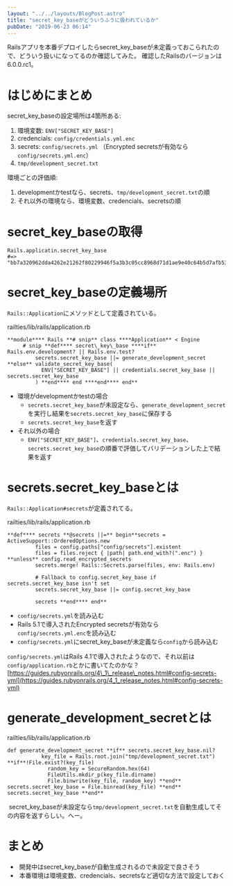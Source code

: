 ```yaml
---
layout: "../../layouts/BlogPost.astro"
title: "secret_key_baseがどういうふうに扱われているか"
pubDate: "2019-06-23 06:14"
---
```

Railsアプリを本番デプロイしたらsecret\_key\_baseが未定義っておこられたので、どういう扱いになってるのか確認してみた。
確認したRailsのバージョンは6.0.0.rc1。

# はじめにまとめ

secret\_key\_baseの設定場所は4箇所ある:

1. 環境変数: `ENV["SECRET_KEY_BASE"]`
2. credencials: `config/credentials.yml.enc`
3. secrets: `config/secrets.yml` （Encrypted secretsが有効なら`config/secrets.yml.enc`）
4. `tmp/development_secret.txt`

環境ごとの評価順:

1. developmentかtestなら、secrets、`tmp/development_secret.txt`の順
2. それ以外の環境なら、環境変数、credencials、secretsの順

# secret\_key\_baseの取得

```
Rails.applicatin.secret_key_base
#=> "bb7a320962dda4262e21262f80229946f5a3b3c05cc8968d71d1ae9e40c64b5d7afb5340c196134089590b69d8a51a05ee801217b90eb859236bf4b14f8d5a76"
```

# secret\_key\_baseの定義場所

`Rails::Application`にメソッドとして定義されている。

railties/lib/rails/application.rb

```
**module**** Rails **# snip** class ****Application** < Engine
     # snip **def**** secret\_key\_base ****if** Rails.env.development? || Rails.env.test?
         secrets.secret_key_base ||= generate_development_secret **else** validate_secret_key_base(
           ENV["SECRET_KEY_BASE"] || credentials.secret_key_base || secrets.secret_key_base
         ) **end**** end ****end**** end**
```

- 環境がdevelopmentかtestの場合
  - `secrets.secret_key_base`が未設定なら、`generate_development_secret`を実行し結果を`secrets.secret_key_base`に保存する
  - `secrets.secret_key_base`を返す
- それ以外の場合
  - `ENV["SECRET_KEY_BASE"]`、`credentials.secret_key_base`、`secrets.secret_key_base`の順番で評価してバリデーションした上で結果を返す

# secrets.secret\_key\_baseとは

`Rails::Application#secrets`が定義されてる。

railties/lib/rails/application.rb

```
**def**** secrets **@secrets ||=** begin**secrets = ActiveSupport::OrderedOptions.new
         files = config.paths["config/secrets"].existent
         files = files.reject { |path| path.end_with?(".enc") } **unless** config.read_encrypted_secrets
         secrets.merge! Rails::Secrets.parse(files, env: Rails.env)
 
         # Fallback to config.secret_key_base if secrets.secret_key_base isn't set
         secrets.secret_key_base ||= config.secret_key_base
 
         secrets **end**** end**
```

- `config/secrets.yml`を読み込む
- Rails 5.1で導入されたEncrypted secretsが有効なら`config/secrets.yml.enc`を読み込む
- `config/secrets.yml`にsecret\_key\_baseが未定義なら`config`から読み込む

`config/secrets.yml`はRails 4.1で導入されたようなので、それ以前は`config/application.rb`とかに書いてたのかな？
[https://guides.rubyonrails.org/4\_1\_release\_notes.html#config-secrets-yml](https://guides.rubyonrails.org/4_1_release_notes.html#config-secrets-yml)

# generate\_development\_secretとは

railties/lib/rails/application.rb

```
def generate_development_secret **if** secrets.secret_key_base.nil?
           key_file = Rails.root.join("tmp/development_secret.txt") **if**!File.exist?(key_file)
             random_key = SecureRandom.hex(64)
             FileUtils.mkdir_p(key_file.dirname)
             File.binwrite(key_file, random_key) **end** secrets.secret_key_base = File.binread(key_file) **end** secrets.secret_key_base **end**
```

&nbsp;secret\_key\_baseが未設定なら`tmp/development_secret.txt`を自動生成してその内容を返すらしい。へー。

# まとめ

- &nbsp;開発中はsecret\_key\_baseが自動生成されるので未設定で良さそう
- &nbsp;本番環境は環境変数、credencials、secretsなど適切な方法で設定しておく
